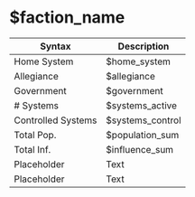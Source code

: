 
# $faction_name

| Syntax      | Description |
| ----------- | ----------- |
| Home System | $home_system       |
| Allegiance  | $allegiance       |
| Government  | $government       |
| # Systems   | $systems_active       |
| Controlled Systems | $systems_control |
| Total Pop.  | $population_sum       |
| Total Inf.  | $influence_sum        |
| Placeholder |Text        |
| Placeholder |Text        |



